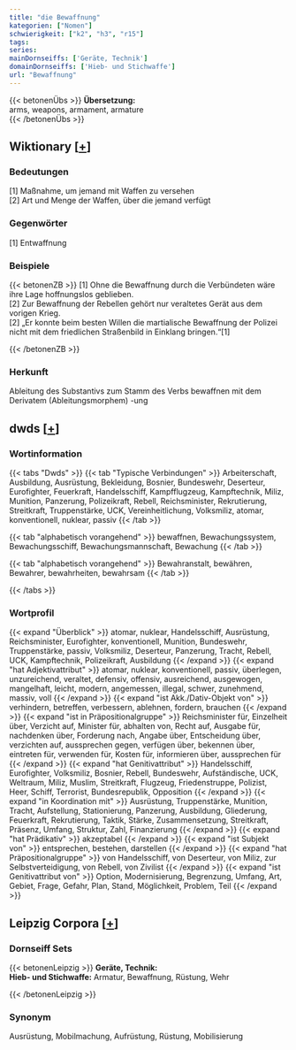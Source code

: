 ```yaml
---
title: "die Bewaffnung"
kategorien: ["Nomen"]
schwierigkeit: ["k2", "h3", "r15"]
tags:
series:
mainDornseiffs: ['Geräte, Technik']
domainDornseiffs: ['Hieb- und Stichwaffe']
url: "Bewaffnung"
---
```


{{< betonenÜbs >}}
**Übersetzung:**  
arms, weapons, armament, armature  
{{< /betonenÜbs >}}

## Wiktionary [[+](https://de.wiktionary.org/wiki/Bewaffnung)]

### Bedeutungen
[1] Maßnahme, um jemand mit Waffen zu versehen  
[2] Art und Menge der Waffen, über die jemand verfügt  

### Gegenwörter
[1] Entwaffnung  

### Beispiele
{{< betonenZB >}}
[1] Ohne die Bewaffnung durch die Verbündeten wäre ihre Lage hoffnungslos geblieben.  
[2] Zur Bewaffnung der Rebellen gehört nur veraltetes Gerät aus dem vorigen Krieg.  
[2] „Er konnte beim besten Willen die martialische Bewaffnung der Polizei nicht mit dem friedlichen Straßenbild in Einklang bringen.“[1]  

{{< /betonenZB >}}
### Herkunft
Ableitung des Substantivs zum Stamm des Verbs bewaffnen mit dem Derivatem (Ableitungsmorphem) -ung  



## dwds [[+](https://www.dwds.de/wb/Bewaffnung)]

### Wortinformation
{{< tabs "Dwds" >}}
{{< tab "Typische Verbindungen" >}}
Arbeiterschaft, Ausbildung, Ausrüstung, Bekleidung, Bosnier, Bundeswehr, Deserteur, Eurofighter, Feuerkraft, Handelsschiff, Kampfflugzeug, Kampftechnik, Miliz, Munition, Panzerung, Polizeikraft, Rebell, Reichsminister, Rekrutierung, Streitkraft, Truppenstärke, UCK, Vereinheitlichung, Volksmiliz, atomar, konventionell, nuklear, passiv
{{< /tab >}}

{{< tab "alphabetisch vorangehend" >}}
bewaffnen, Bewachungssystem, Bewachungsschiff, Bewachungsmannschaft, Bewachung
{{< /tab >}}

{{< tab "alphabetisch vorangehend" >}}
Bewahranstalt, bewähren, Bewahrer, bewahrheiten, bewahrsam
{{< /tab >}}

{{< /tabs >}}

### Wortprofil
{{< expand "Überblick" >}} atomar, nuklear, Handelsschiff, Ausrüstung, Reichsminister, Eurofighter, konventionell, Munition, Bundeswehr, Truppenstärke, passiv, Volksmiliz, Deserteur, Panzerung, Tracht, Rebell, UCK, Kampftechnik, Polizeikraft, Ausbildung {{< /expand >}}
{{< expand "hat Adjektivattribut" >}} atomar, nuklear, konventionell, passiv, überlegen, unzureichend, veraltet, defensiv, offensiv, ausreichend, ausgewogen, mangelhaft, leicht, modern, angemessen, illegal, schwer, zunehmend, massiv, voll {{< /expand >}}
{{< expand "ist Akk./Dativ-Objekt von" >}} verhindern, betreffen, verbessern, ablehnen, fordern, brauchen {{< /expand >}}
{{< expand "ist in Präpositionalgruppe" >}} Reichsminister für, Einzelheit über, Verzicht auf, Minister für, abhalten von, Recht auf, Ausgabe für, nachdenken über, Forderung nach, Angabe über, Entscheidung über, verzichten auf, aussprechen gegen, verfügen über, bekennen über, eintreten für, verwenden für, Kosten für, informieren über, aussprechen für {{< /expand >}}
{{< expand "hat Genitivattribut" >}} Handelsschiff, Eurofighter, Volksmiliz, Bosnier, Rebell, Bundeswehr, Aufständische, UCK, Weltraum, Miliz, Muslim, Streitkraft, Flugzeug, Friedenstruppe, Polizist, Heer, Schiff, Terrorist, Bundesrepublik, Opposition {{< /expand >}}
{{< expand "in Koordination mit" >}} Ausrüstung, Truppenstärke, Munition, Tracht, Aufstellung, Stationierung, Panzerung, Ausbildung, Gliederung, Feuerkraft, Rekrutierung, Taktik, Stärke, Zusammensetzung, Streitkraft, Präsenz, Umfang, Struktur, Zahl, Finanzierung {{< /expand >}}
{{< expand "hat Prädikativ" >}} akzeptabel {{< /expand >}}
{{< expand "ist Subjekt von" >}} entsprechen, bestehen, darstellen {{< /expand >}}
{{< expand "hat Präpositionalgruppe" >}} von Handelsschiff, von Deserteur, von Miliz, zur Selbstverteidigung, von Rebell, von Zivilist {{< /expand >}}
{{< expand "ist Genitivattribut von" >}} Option, Modernisierung, Begrenzung, Umfang, Art, Gebiet, Frage, Gefahr, Plan, Stand, Möglichkeit, Problem, Teil {{< /expand >}}

## Leipzig Corpora [[+](https://corpora.uni-leipzig.de/en/res?word=Bewaffnung&corpusId=deu_newscrawl-public_2018)]

### Dornseiff Sets
{{< betonenLeipzig >}}
**Geräte, Technik:**  
**Hieb- und Stichwaffe:** Armatur, Bewaffnung, Rüstung, Wehr  

{{< /betonenLeipzig >}}

### Synonym
Ausrüstung, Mobilmachung, Aufrüstung, Rüstung, Mobilisierung

